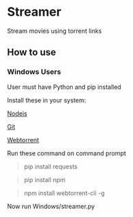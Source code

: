 # Streamer
Stream movies using torrent links 

## How to use
### Windows Users
User must have Python and pip installed

Install these in your system:

[Nodejs](https://nodejs.org/en/download/)

[Git](https://git-scm.com/downloads)

[Webtorrent](https://webtorrent.io/desktop/)

Run these command on command prompt
> pip install requests

> pip install npm

> npm install webtorrent-cli -g

Now run Windows/streamer.py
